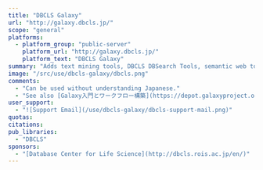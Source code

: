 ```yaml
---
title: "DBCLS Galaxy"
url: "http://galaxy.dbcls.jp/"
scope: "general"
platforms:
  - platform_group: "public-server"
    platform_url: "http://galaxy.dbcls.jp/"
    platform_text: "DBCLS Galaxy"
summary: "Adds text mining tools, DBCLS DBSearch Tools, semantic web tools "
image: "/src/use/dbcls-galaxy/dbcls.png"
comments:
  - "Can be used without understanding Japanese."
  - "See also [Galaxy入門とワークフロー構築](https://depot.galaxyproject.org/hub/attachments/documents/presentations/2013DDBJWorkflow.pdf) by [山口 敦子](mailto:atsuko AT dbcls DOT jp)"
user_support:
  - "![Support Email](/use/dbcls-galaxy/dbcls-support-mail.png)"
quotas:
citations:
pub_libraries:
  - "DBCLS"
sponsors:
  - "[Database Center for Life Science](http://dbcls.rois.ac.jp/en/)"
---
```

